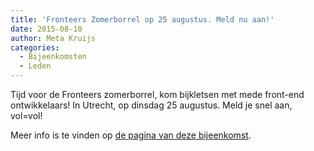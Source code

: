 ```yaml
---
title: 'Fronteers Zomerborrel op 25 augustus. Meld nu aan!'
date: 2015-08-10
author: Meta Kruijs
categories:
  - Bijeenkomsten
  - Leden
---
```


Tijd voor de Fronteers zomerborrel, kom bijkletsen met mede front-end ontwikkelaars! In Utrecht, op dinsdag 25 augustus. Meld je snel aan, vol=vol!

Meer info is te vinden op [de pagina van deze bijeenkomst](https://fronteers.nl/bijeenkomsten/2015/fronteers-zomerborrel-2015).
